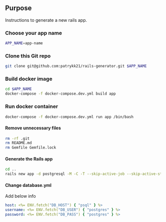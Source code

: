 ## Purpose

Instructions to generate a new rails app.

### Choose your app name

```sh
APP_NAME=app-name
```

### Clone this Git repo

```sh
git clone git@github.com:patrykk21/rails-generator.git $APP_NAME
```

### Build docker image

```sh
cd $APP_NAME
docker-compose -f docker-compose.dev.yml build app
```

### Run docker container

```sh
docker-compose -f docker-compose.dev.yml run app /bin/bash
```

#### Remove unnecessary files

```sh
rm -rf .git
rm README.md
rm Gemfile Gemfile.lock
```

#### Generate the Rails app

```sh
cd ..
rails new app -d postgresql -M -C -T --skip-active-job --skip-active-storage
```

#### Change database.yml

Add below info

```yml
host: <%= ENV.fetch("DB_HOST") { "psql" } %>
username: <%= ENV.fetch("DB_USER") { "postgres" } %>
password: <%= ENV.fetch("DB_PASS") { "postgres" } %>
```
